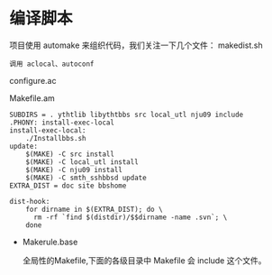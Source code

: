 # 编译脚本

项目使用 automake 来组织代码，我们关注一下几个文件：
makedist.sh

    调用 aclocal、autoconf
configure.ac

Makefile.am

```
SUBDIRS = . ythtlib libythtbbs src local_utl nju09 include
.PHONY: install-exec-local
install-exec-local:
	./Installbbs.sh
update:
	$(MAKE) -C src install
	$(MAKE) -C local_utl install
	$(MAKE) -C nju09 install
	$(MAKE) -C smth_sshbbsd update
EXTRA_DIST = doc site bbshome

dist-hook:
	for dirname in $(EXTRA_DIST); do \
	  rm -rf `find $(distdir)/$$dirname -name .svn`; \
	done
```

- Makerule.base

    全局性的Makefile,下面的各级目录中 Makefile 会 include 这个文件。

